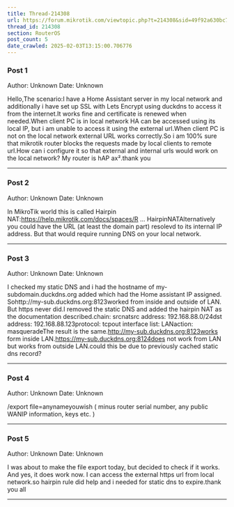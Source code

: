 ```yaml
---
title: Thread-214308
url: https://forum.mikrotik.com/viewtopic.php?t=214308&sid=49f92a630bc7970d8ca50523be880e8f
thread_id: 214308
section: RouterOS
post_count: 5
date_crawled: 2025-02-03T13:15:00.706776
---
```


### Post 1
Author: Unknown
Date: Unknown

Hello,The scenario:I have a Home Assistant server in my local network and additionally i have set up SSL with Lets Encrypt using duckdns to access it from the internet.It works fine and certificate is renewed when needed.When client PC is in local network HA can be accessed using its local IP, but i am unable to access it using the external url.When client PC is not on the local network external URL works correctly.So i am 100% sure that mikrotik router blocks the requests made by local clients to remote url.How can i configure it so that external and internal urls would work on the local network? My router is hAP ax².thank you

---
### Post 2
Author: Unknown
Date: Unknown

In MikroTik world this is called Hairpin NAT:https://help.mikrotik.com/docs/spaces/R ... HairpinNATAlternatively you could have the URL (at least the domain part) resolevd to its internal IP address. But that would require running DNS on your local network.

---
### Post 3
Author: Unknown
Date: Unknown

I checked my static DNS and i had the hostname of my-subdomain.duckdns.org added which had the Home assistant IP assigned. Sohttp://my-sub.duckdns.org:8123worked from inside and outside of LAN. But https never did.I removed the static DNS and added the hairpin NAT as the documentation described.chain: srcnatsrc address: 192.168.88.0/24dst address: 192.168.88.123protocol: tcpout interface list: LANaction: masqueradeThe result is the same.http://my-sub.duckdns.org:8123works form inside LAN.https://my-sub.duckdns.org:8124does not work from LAN but works from outside LAN.could this be due to previously cached static dns record?

---
### Post 4
Author: Unknown
Date: Unknown

/export file=anynameyouwish  (  minus router  serial number, any public WANIP information, keys  etc. )

---
### Post 5
Author: Unknown
Date: Unknown

I was about to make the file export today, but decided to check if it works. And yes, it does work now. I can access the external https url from local network.so hairpin rule did help and i needed for static dns to expire.thank you all

---
